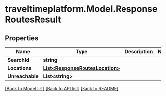 
# traveltimeplatform.Model.ResponseRoutesResult

## Properties

Name | Type | Description | Notes
------------ | ------------- | ------------- | -------------
**SearchId** | **string** |  | 
**Locations** | [**List&lt;ResponseRoutesLocation&gt;**](ResponseRoutesLocation.md) |  | 
**Unreachable** | **List&lt;string&gt;** |  | 

[[Back to Model list]](../README.md#documentation-for-models)
[[Back to API list]](../README.md#documentation-for-api-endpoints)
[[Back to README]](../README.md)

